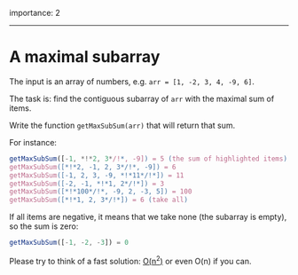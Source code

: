 importance: 2

---

# A maximal subarray

The input is an array of numbers, e.g. `arr = [1, -2, 3, 4, -9, 6]`.

The task is: find the contiguous subarray of `arr` with the maximal sum of items.

Write the function `getMaxSubSum(arr)` that will return that sum.

For instance: 

```js
getMaxSubSum([-1, *!*2, 3*/!*, -9]) = 5 (the sum of highlighted items)
getMaxSubSum([*!*2, -1, 2, 3*/!*, -9]) = 6
getMaxSubSum([-1, 2, 3, -9, *!*11*/!*]) = 11
getMaxSubSum([-2, -1, *!*1, 2*/!*]) = 3
getMaxSubSum([*!*100*/!*, -9, 2, -3, 5]) = 100
getMaxSubSum([*!*1, 2, 3*/!*]) = 6 (take all)
```

If all items are negative, it means that we take none (the subarray is empty), so the sum is zero:

```js
getMaxSubSum([-1, -2, -3]) = 0
```

Please try to think of a fast solution: [O(n<sup>2</sup>)](https://en.wikipedia.org/wiki/Big_O_notation) or even O(n) if you can.

